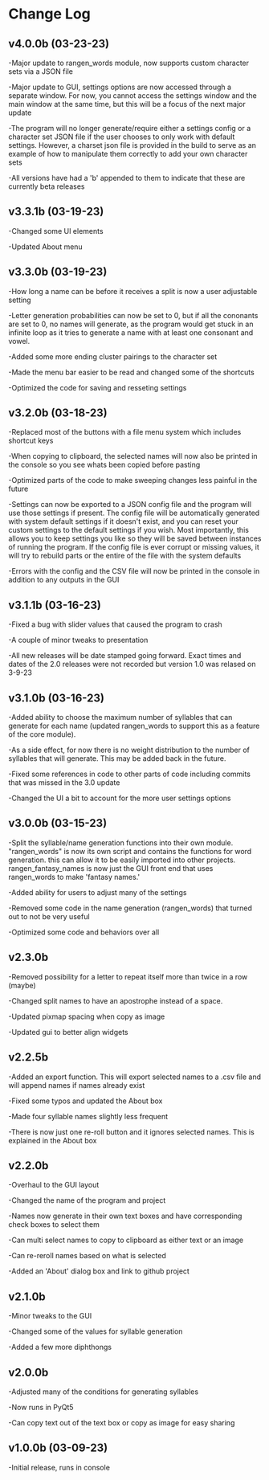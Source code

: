 # Change Log

v4.0.0b (03-23-23)
-
-Major update to rangen_words module, now supports custom character sets via a JSON file

-Major update to GUI, settings options are now accessed through a separate window. For now, you cannot access the settings window and the main window at the same time, but this will be a focus of the next major update

-The program will no longer generate/require either a settings config or a character set JSON file if the user chooses to only work with default settings. However, a charset json file is provided in the build to serve as an example of how to manipulate them correctly to add your own character sets

-All versions have had a 'b' appended to them to indicate that these are currently beta releases

v3.3.1b (03-19-23)
-
-Changed some UI elements

-Updated About menu

v3.3.0b (03-19-23)
-
-How long a name can be before it receives a split is now a user adjustable setting

-Letter generation probabilities can now be set to 0, but if all the cononants are set to 0, no names will generate, as the program would get stuck in an infinite loop as it tries to generate a name with at least one consonant and vowel.

-Added some more ending cluster pairings to the character set

-Made the menu bar easier to be read and changed some of the shortcuts

-Optimized the code for saving and resseting settings

v3.2.0b (03-18-23)
-
-Replaced most of the buttons with a file menu system which includes shortcut keys

-When copying to clipboard, the selected names will now also be printed in the console so you see whats been copied before pasting

-Optimized parts of the code to make sweeping changes less painful in the future

-Settings can now be exported to a JSON config file and the program will use those settings if present. The config file will be automatically generated with system default settings if it doesn't exist, and you can reset your custom settings to the default settings if you wish. Most importantly, this allows you to keep settings you like so they will be saved between instances of running the program. If the config file is ever corrupt or missing values, it will try to rebuild parts or the entire of the file with the system defaults

-Errors with the config and the CSV file will now be printed in the console in addition to any outputs in the GUI

v3.1.1b (03-16-23)
-
-Fixed a bug with slider values that caused the program to crash

-A couple of minor tweaks to presentation

-All new releases will be date stamped going forward. Exact times and dates of the 2.0 releases were not recorded but version 1.0 was relased on 3-9-23

v3.1.0b (03-16-23)
-
-Added ability to choose the maximum number of syllables that can generate for each name (updated rangen_words to support this as a feature of the core module).

-As a side effect, for now there is no weight distribution to the number of syllables that will generate. This may be added back in the future.

-Fixed some references in code to other parts of code including commits that was missed in the 3.0 update

-Changed the UI a bit to account for the more user settings options

v3.0.0b (03-15-23)
-
-Split the syllable/name generation functions into their own module. "rangen_words" is now its own script and contains the functions for word generation. this can allow it to be easily imported into other projects. rangen_fantasy_names is now just the GUI front end that uses rangen_words to make 'fantasy names.'

-Added ability for users to adjust many of the settings

-Removed some code in the name generation (rangen_words) that turned out to not be very useful

-Optimized some code and behaviors over all


v2.3.0b
-
-Removed possibility for a letter to repeat itself more than twice in a row (maybe)

-Changed split names to have an apostrophe instead of a space.

-Updated pixmap spacing when copy as image

-Updated gui to better align widgets

v2.2.5b
-
-Added an export function. This will export selected names to a .csv file and will append names if names already exist

-Fixed some typos and updated the About box

-Made four syllable names slightly less frequent

-There is now just one re-roll button and it ignores selected names. This is explained in the About box


v2.2.0b
-
-Overhaul to the GUI layout

-Changed the name of the program and project

-Names now generate in their own text boxes and have corresponding check boxes to select them

-Can multi select names to copy to clipboard as either text or an image

-Can re-reroll names based on what is selected

-Added an 'About' dialog box and link to github project

v2.1.0b
-
-Minor tweaks to the GUI

-Changed some of the values for syllable generation

-Added a few more diphthongs

v2.0.0b
-
-Adjusted many of the conditions for generating syllables

-Now runs in PyQt5

-Can copy text out of the text box or copy as image for easy sharing

v1.0.0b (03-09-23)
-
-Initial release, runs in console

